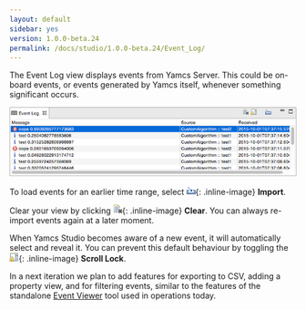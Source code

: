 ```yaml
---
layout: default
sidebar: yes
version: 1.0.0-beta.24
permalink: /docs/studio/1.0.0-beta.24/Event_Log/
---
```


The Event Log view displays events from Yamcs Server. This could be on-board events, or events generated by Yamcs itself, whenever something significant occurs.

![Event Log](/assets/studio/events.png)

To load events for an earlier time range, select ![Import](/assets/studio/icons/import_wiz.gif){: .inline-image} **Import**.

Clear your view by clicking ![Import](/assets/studio/icons/clear.png){: .inline-image} **Clear**. You can always re-import events again at a later moment.

When Yamcs Studio becomes aware of a new event, it will automatically select and reveal it. You can prevent this default behaviour by toggling the ![Scroll Lock](/assets/studio/icons/lock_co.png){: .inline-image} **Scroll Lock**.

In a next iteration we plan to add features for exporting to CSV, adding a property view, and for filtering events, similar to the features of the standalone [Event Viewer](/docs/tools/Event_Viewer/) tool used in operations today.
